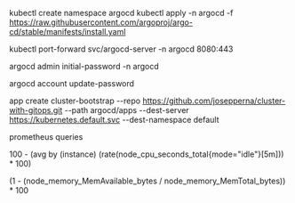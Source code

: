 kubectl create namespace argocd
kubectl apply -n argocd -f https://raw.githubusercontent.com/argoproj/argo-cd/stable/manifests/install.yaml

kubectl port-forward svc/argocd-server -n argocd 8080:443

argocd admin initial-password -n argocd

argocd account update-password

app create cluster-bootstrap --repo https://github.com/josepperna/cluster-with-gitops.git --path argocd/apps --dest-server https://kubernetes.default.svc --dest-namespace default


prometheus queries 

100 - (avg by (instance) (rate(node_cpu_seconds_total{mode="idle"}[5m])) * 100)

(1 - (node_memory_MemAvailable_bytes / node_memory_MemTotal_bytes)) * 100
